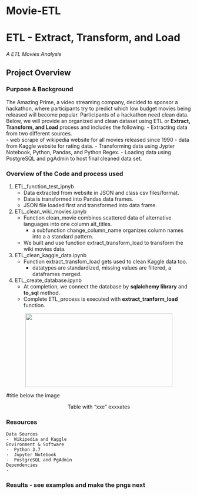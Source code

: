 # Movie-ETL
# ETL - Extract, Transform, and Load 
*A ETL Movies Analysis*
## Project Overview 
### Purpose & Background
The Amazing Prime, a video streaming company, decided to sponsor a hackathon, 
where participants try to predict which low budget movies being released 
will become popular.  Participants of a hackathon need clean data. Below, 
we will provide an organized and clean dataset using ETL or **Extract, 
Transform, and Load** process and includes the following:
    -  Extracting data from two different sources.  
       - web scrape of wikipedia website for all movies released since 1990
       - data from Kaggle website for rating data.
    -  Transforming data using Jypter Notebook, Python, Pandas, and Python Regex.
    -  Loading data using PostgreSQL and pgAdmin to host final cleaned data set. 

### Overview of the Code and process used
1. ETL_function_test_ipnyb
    -  Data extracted from website in JSON and class csv files/format.  
    -  Data is transformed into Pandas data frames.   
    -  JSON file loaded first and transformed into data frame.  
2. ETL_clean_wiki_movies.ipnyb
    -  Function clean_movie combines scattered data of alternative languages
       into one column alt_titles.   
       - a subfunction change_column_name organizes column names into a 
         a standard pattern. 
    -  We built and use function extract_transform_load to transform the wiki
       movies data.
3.  ETL_clean_kaggle_data.ipynb
    -  Function extract_transfom_load gets used to clean Kaggle data too. 
       - datatypes are standardized, missing values are filtered, 
         a dataframes merged.  
4.  ETL_create_database.ipynb
    -  At completion, we connect the database by **sqlalchemy library** and 
       **to_sql** method.  
    -  Complete ETL_process is executed with **extract_tranform_load** function. 


</p>  
<p align="center">
   <img width="400" height="200" src="xxxxx.png">
</p>   
#title below the image 
<p align="center">
Table with “xxe” exxxates
</p>

    
### Resources
    Data Sources
    -  Wikipedia and Kaggle 
    Environment & Software
    -  Python 3.7
    -  Jupyter Notebook
    -  PostgreSQL and PgAdmin
    Dependencies
    -  

### Results - see examples and make the pngs next
 

